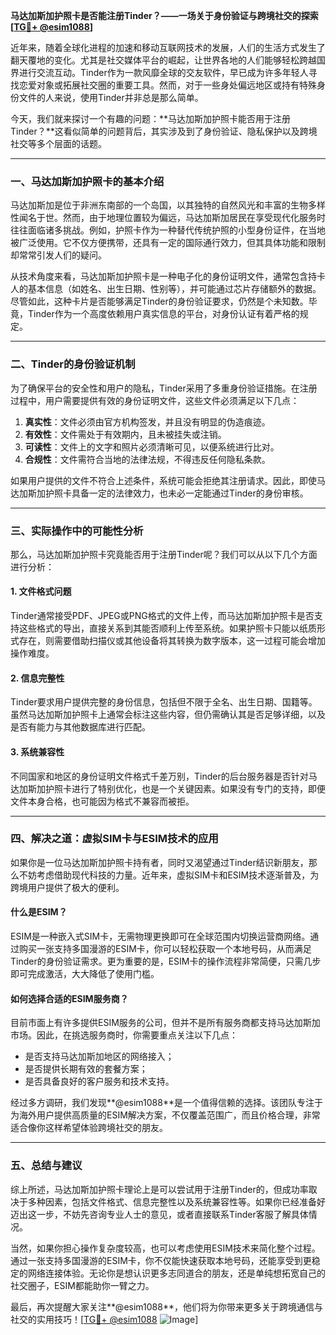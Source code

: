 **马达加斯加护照卡是否能注册Tinder？——一场关于身份验证与跨境社交的探索[[TG💪+ @esim1088](https://t.me/s/esim1088)]**

近年来，随着全球化进程的加速和移动互联网技术的发展，人们的生活方式发生了翻天覆地的变化。尤其是社交媒体平台的崛起，让世界各地的人们能够轻松跨越国界进行交流互动。Tinder作为一款风靡全球的交友软件，早已成为许多年轻人寻找恋爱对象或拓展社交圈的重要工具。然而，对于一些身处偏远地区或持有特殊身份文件的人来说，使用Tinder并非总是那么简单。

今天，我们就来探讨一个有趣的问题：**马达加斯加护照卡能否用于注册Tinder？**这看似简单的问题背后，其实涉及到了身份验证、隐私保护以及跨境社交等多个层面的话题。

---

### 一、马达加斯加护照卡的基本介绍

马达加斯加是位于非洲东南部的一个岛国，以其独特的自然风光和丰富的生物多样性闻名于世。然而，由于地理位置较为偏远，马达加斯加居民在享受现代化服务时往往面临诸多挑战。例如，护照卡作为一种替代传统护照的小型身份证件，在当地被广泛使用。它不仅方便携带，还具有一定的国际通行效力，但其具体功能和限制却常常引发人们的疑问。

从技术角度来看，马达加斯加护照卡是一种电子化的身份证明文件，通常包含持卡人的基本信息（如姓名、出生日期、性别等），并可能通过芯片存储额外的数据。尽管如此，这种卡片是否能够满足Tinder的身份验证要求，仍然是个未知数。毕竟，Tinder作为一个高度依赖用户真实信息的平台，对身份认证有着严格的规定。

---

### 二、Tinder的身份验证机制

为了确保平台的安全性和用户的隐私，Tinder采用了多重身份验证措施。在注册过程中，用户需要提供有效的身份证明文件，这些文件必须满足以下几点：

1. **真实性**：文件必须由官方机构签发，并且没有明显的伪造痕迹。
2. **有效性**：文件需处于有效期内，且未被挂失或注销。
3. **可读性**：文件上的文字和照片必须清晰可见，以便系统进行比对。
4. **合规性**：文件需符合当地的法律法规，不得违反任何隐私条款。

如果用户提供的文件不符合上述条件，系统可能会拒绝其注册请求。因此，即使马达加斯加护照卡具备一定的法律效力，也未必一定能通过Tinder的身份审核。

---

### 三、实际操作中的可能性分析

那么，马达加斯加护照卡究竟能否用于注册Tinder呢？我们可以从以下几个方面进行分析：

#### 1. 文件格式问题
Tinder通常接受PDF、JPEG或PNG格式的文件上传，而马达加斯加护照卡是否支持这些格式的导出，直接关系到其能否顺利上传至系统。如果护照卡只能以纸质形式存在，则需要借助扫描仪或其他设备将其转换为数字版本，这一过程可能会增加操作难度。

#### 2. 信息完整性
Tinder要求用户提供完整的身份信息，包括但不限于全名、出生日期、国籍等。虽然马达加斯加护照卡上通常会标注这些内容，但仍需确认其是否足够详细，以及是否有能力与其他数据库进行匹配。

#### 3. 系统兼容性
不同国家和地区的身份证明文件格式千差万别，Tinder的后台服务器是否针对马达加斯加护照卡进行了特别优化，也是一个关键因素。如果没有专门的支持，即便文件本身合格，也可能因为格式不兼容而被拒。

---

### 四、解决之道：虚拟SIM卡与ESIM技术的应用

如果你是一位马达加斯加护照卡持有者，同时又渴望通过Tinder结识新朋友，那么不妨考虑借助现代科技的力量。近年来，虚拟SIM卡和ESIM技术逐渐普及，为跨境用户提供了极大的便利。

#### 什么是ESIM？
ESIM是一种嵌入式SIM卡，无需物理更换即可在全球范围内切换运营商网络。通过购买一张支持多国漫游的ESIM卡，你可以轻松获取一个本地号码，从而满足Tinder的身份验证需求。更为重要的是，ESIM卡的操作流程非常简便，只需几步即可完成激活，大大降低了使用门槛。

#### 如何选择合适的ESIM服务商？
目前市面上有许多提供ESIM服务的公司，但并不是所有服务商都支持马达加斯加市场。因此，在挑选服务商时，你需要重点关注以下几点：
- 是否支持马达加斯加地区的网络接入；
- 是否提供长期有效的套餐方案；
- 是否具备良好的客户服务和技术支持。

经过多方调研，我们发现**@esim1088**是一个值得信赖的选择。该团队专注于为海外用户提供高质量的ESIM解决方案，不仅覆盖范围广，而且价格合理，非常适合像你这样希望体验跨境社交的朋友。

---

### 五、总结与建议

综上所述，马达加斯加护照卡理论上是可以尝试用于注册Tinder的，但成功率取决于多种因素，包括文件格式、信息完整性以及系统兼容性等。如果你已经准备好迈出这一步，不妨先咨询专业人士的意见，或者直接联系Tinder客服了解具体情况。

当然，如果你担心操作复杂度较高，也可以考虑使用ESIM技术来简化整个过程。通过一张支持多国漫游的ESIM卡，你不仅能快速获取本地号码，还能享受到更稳定的网络连接体验。无论你是想认识更多志同道合的朋友，还是单纯想拓宽自己的社交圈子，ESIM都能助你一臂之力。

最后，再次提醒大家关注**@esim1088**，他们将为你带来更多关于跨境通信与社交的实用技巧！[[TG💪+ @esim1088](https://t.me/s/esim1088) ![Image](https://i.postimg.cc/4NQfJmqS/Snipaste-2025-05-13-00-14-12.png)]